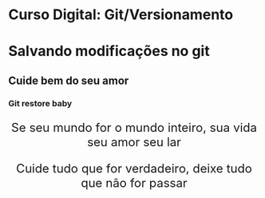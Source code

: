 ﻿# Curso Digital: Git/Versionamento

# Salvando modificações no git 

## Cuide bem do seu amor

### Git restore baby

<p>Se seu mundo for o mundo inteiro, sua vida seu amor seu lar</p>
<p>Cuide tudo que for verdadeiro, deixe tudo que não for passar</p>

<style>
  p {
    text-align: center;
    font-size: 1.5rem;
  }
</style>